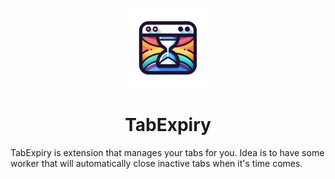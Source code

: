 <p align="center" width="100%">
    <img src="icon.png" width="128">
     <h1 align="center">TabExpiry</h1>
</p>

TabExpiry is extension that manages your tabs for you. Idea is to have some worker that will automatically close inactive tabs when it's time comes.
